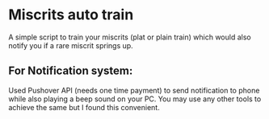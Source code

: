 # Miscrits auto train

A simple script to train your miscrits (plat or plain train) which would also notify you if a rare miscrit springs up.

## For Notification system:
 Used Pushover API (needs one time payment) to send notification to phone while also playing a beep sound on your PC.
 You may use any other tools to achieve the same but I found this convenient.
